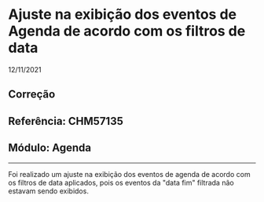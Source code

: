 # Ajuste na exibição dos eventos de Agenda de acordo com os filtros de data
12/11/2021
## Correção
## Referência: CHM57135
## Módulo: Agenda
***

Foi realizado um ajuste na exibição dos eventos de agenda de acordo com os filtros de data aplicados, pois os eventos da "data fim" filtrada não estavam sendo exibidos.
